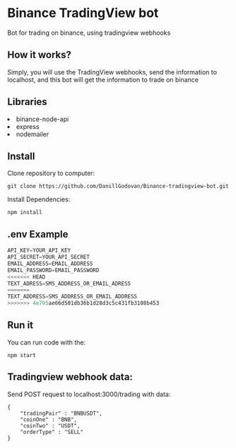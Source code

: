 # Binance TradingView bot
Bot for trading on binance, using tradingview webhooks

## How it works?

Simply, you will use the TradingView webhooks, send the information to localhost, and this bot will get the information to trade on binance

## Libraries

<li> binance-node-api
<li> express
<li> nodemailer

## Install

Clone repository to computer:
```
git clone https://github.com/DanillGodovan/Binance-tradingview-bot.git
```

Install Dependencies:
```
npm install
```

## .env Example

```js
API_KEY=YOUR_API_KEY
API_SECRET=YOUR_API_SECRET
EMAIL_ADDRESS=EMAIL_ADDRESS
EMAIL_PASSWORD=EMAIL_PASSWORD
<<<<<<< HEAD
TEXT_ADRESS=SMS_ADDRESS_OR_EMAIL_ADRESS
=======
TEXT_ADDRESS=SMS_ADDRESS_OR_EMAIL_ADDRESS
>>>>>>> 4e795ae66d501db36b1d28d3c5c431fb3108b453
```

## Run it

You can run code with the:

```
npm start
```

## Tradingview webhook data:

Send POST request to localhost:3000/trading with data:

```
{
	"tradingPair" : "BNBUSDT",
	"coinOne" : "BNB",
	"coinTwo" : "USDT",
	"orderType" : "SELL"
}
```
